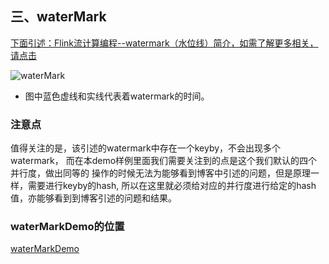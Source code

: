 
## 三、waterMark

[下面引述：Flink流计算编程--watermark（水位线）简介，如需了解更多相关，请点击](https://blog.csdn.net/lmalds/article/details/52704170)

![waterMark](https://github.com/backbook/flinkDemo/blob/master/src/main/images/waterMark.png) 

- 图中蓝色虚线和实线代表着watermark的时间。

### 注意点

值得关注的是，该引述的watermark中存在一个keyby，不会出现多个watermark，
而在本demo样例里面我们需要关注到的点是这个我们默认的四个并行度，做出同等的
操作的时候无法为能够看到博客中引述的问题，但是原理一样，需要进行keyby的hash,
所以在这里就必须给对应的并行度进行给定的hash值，亦能够看到到博客引述的问题和结果。

### waterMarkDemo的位置

[waterMarkDemo](https://github.com/backbook/flinkDemo/blob/master/src/main/scala/waterMarkDemo/WatermarkTest.scala)